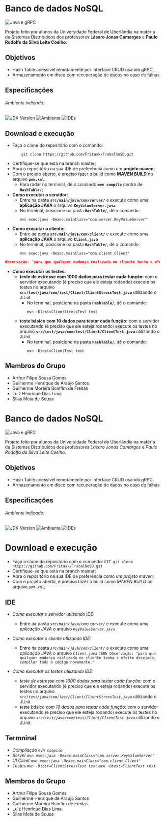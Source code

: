 # Banco de dados NoSQL

![Java e gRPC](https://img.shields.io/badge/JAVA-gRPC-yellow)

Projeto feito por alunos da Universidade Federal de Uberlândia na matéria de Sistemas Distribuídos dos professores **Lásaro Jonas Camargos** e **Paulo Rodolfo da Silva Leite Coelho**.

## Objetivos

- Hash Table acessível remotamente por interface CRUD usando gRPC.
- Armazenamento em disco com recuperação de dados no caso de falhas

## Especificações

###### Ambiente indicado:

![JDK Version](https://img.shields.io/badge/openjdk-v11.0.9.1-orange)
![Ambiente](https://img.shields.io/badge/Ambiente%20utilizado-Linux%20Ubuntu-blue)
![IDEs](https://img.shields.io/badge/Eclipse-IntelliJ-red)

## Download e execução

- Faça o clone do repositório com o comando:
    ````GIT
        git clone https://github.com/Fritask/TrabalhoSD.git
    ````
- Certifique-se que está na branch master;
- Abra o repositório na sua IDE de preferência como um **projeto maven**;
- Com o projeto aberto, é preciso fazer o build como **MAVEN BUILD** no arquivo **`pom.xml`**.
    - Para rodar no terminal, dê o comando **`mvn compile`** dentro de **`HashTable/`**; 
- **Como executar o servidor:**
    - Entre na pasta **`src/main/java/com/server/`** e execute como uma **aplicação JAVA** o arquivo **`KeyValueServer.java`**
    - No terminal, posicione na pasta **`HashTable/`**, dê o comando:
        ```
        mvn exec:java -Dexec.mainClass="com.server.KeyValueServer"
        ```
- **Como executar o cliente:**
    - Entre na pasta **`src/main/java/com/client/`** e execute como uma **aplicação JAVA** o arquivo **`Client.java`**
    - No terminal, posicione na pasta **`HashTable/`**, dê o comando:
        ```
        mvn exec:java -Dexec.mainClass="com.client.Client"
        ```

````JSON
Observação: "para que qualquer mudança realizada no cliente tenha o efeito desejado, é necessário que o servidor esteja executando"
````

- **Como executar os testes:**
    - **teste de estresse com 1000 dados para testar cada função:** com o servidor executando (é preciso que ele esteja rodando) execute os testes no arquivo **`src/test/java/com/test/Client/ClientStressTest.java`** utilizando o JUnit.
        - No terminal, posicione na pasta **`HashTable/`**, dê o comando:
            ```
            mvn -Dtest=ClientStressTest test
            ```
    - **teste básico com 10 dados para testar cada função:** com o servidor executando (é preciso que ele esteja rodando) execute os testes no arquivo **`src/test/java/com/test/Client/ClientTest.java`** utilizando o JUnit.
        - No terminal, posicione na pasta **`HashTable/`**, dê o comando:
            ```
            mvn -Dtest=ClientTest test
            ```

## Membros do Grupo

- Arthur Filipe Sousa Gomes
- Guilherme Henrique de Araújo Santos
- Guilherme Moreira Bomfim de Freitas
- Luiz Henrique Dias Lima
- Silas Mota de Sousa
# Banco de dados NoSQL

![Java e gRPC](https://img.shields.io/badge/JAVA-gRPC-yellow)

Projeto feito por alunos da Universidade Federal de Uberlândia na matéria de Sistemas Distribuídos dos professores *Lásaro Jonas Camargos* e *Paulo Rodolfo da Silva Leite Coelho*.

## Objetivos

- Hash Table acessível remotamente por interface CRUD usando gRPC.
- Armazenamento em disco com recuperação de dados no caso de falhas

## Especificações

###### Ambiente indicado:

![JDK Version](https://img.shields.io/badge/openjdk-v11.0.9.1-orange)
![Ambiente](https://img.shields.io/badge/Ambiente%20utilizado-Linux%20Ubuntu-blue)
![IDEs](https://img.shields.io/badge/Eclipse-IntelliJ-red)

# Download e execução

- Faça o clone do repositório com o comando:
    `GIT
        git clone https://github.com/Fritask/TrabalhoSD.git
    `
- Certifique-se que está na branch master;
- Abra o repositório na sua IDE de preferência como um *projeto maven*;
- Com o projeto aberto, é preciso fazer o build como *MAVEN BUILD* no arquivo *`pom.xml`*;
## IDE
- *Como executar o servidor utlizando IDE:*
    - Entre na pasta *`src/main/java/com/server/`* e execute como uma *aplicação JAVA* o arquivo *`KeyValueServer.java`*
- *Como executar o cliente utlizando IDE:*
    - Entre na pasta *`src/main/java/com/client/`* e execute como uma *aplicação JAVA* o arquivo *`Client.java`*
`JSON
Observação: "para que qualquer mudança realizada no cliente tenha o efeito desejado, compilar todo o código novamente."
`

- *Como executar os testes utilizando IDE:*
    - *teste de estresse com 1000 dados para testar cada função:* com o servidor executando (é preciso que ele esteja rodando) execute os testes no arquivo *`src/test/java/com/test/Client/ClientStressTest.java`* utilizando o JUnit.
    - *teste básico com 10 dados para testar cada função:* com o servidor executando (é preciso que ele esteja rodando) execute os testes no arquivo *`src/test/java/com/test/Client/ClientTest.java`* utilizando o JUnit.
## Termninal
- *Compilação*
*`mvn compile`*
- *Server*
*`mvn exec:java -Dexec.mainClass="com.server.KeyValueServer"`*
- *UI Client*
*`mvn exec:java -Dexec.mainClass="com.client.Client"`*
- *Testes*
*`mvn -Dtest=ClientStressTest test`*
*`mvn -Dtest=ClientTest test`*

## Membros do Grupo

- Arthur Filipe Sousa Gomes
- Guilherme Henrique de Araújo Santos
- Guilherme Moreira Bomfim de Freitas
- Luiz Henrique Dias Lima
- Silas Mota de Sousa
